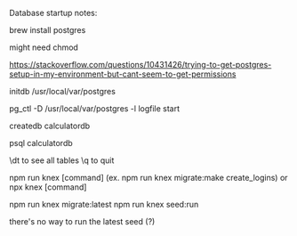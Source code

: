 Database startup notes:

brew install postgres

might need chmod

https://stackoverflow.com/questions/10431426/trying-to-get-postgres-setup-in-my-environment-but-cant-seem-to-get-permissions

initdb /usr/local/var/postgres

pg_ctl -D /usr/local/var/postgres -l logfile start

createdb calculatordb

psql calculatordb
	
\dt to see all tables
\q to quit

npm run knex [command] (ex. npm run knex migrate:make create_logins) or npx knex [command]

npm run knex migrate:latest
npm run knex seed:run

there's no way to run the latest seed (?)

